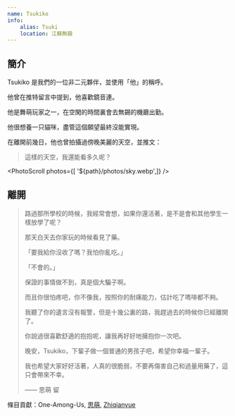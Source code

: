 ```yaml
---
name: Tsukiko
info:
    alias: Tsuki
    location: 江蘇無錫
---
```


## 簡介

Tsukiko 是我們的一位非二元夥伴，並使用「他」的稱呼。

他曾在推特留言中提到，他喜歡鏡音連。

他是舞萌玩家之一，在空閑的時間裏會去無錫的機廳出勤。

他很想養一只貓咪，盡管這個願望最終沒能實現。

在離開前幾日，他也曾拍攝過傍晚美麗的天空，並推文：

> 這樣的天空，我還能看多久呢？

<PhotoScroll photos={[ '${path}/photos/sky.webp',]} />  

## 離開

> 路過那所學校的時候，我經常會想，如果你還活著，是不是會和其他學生一樣放學了呢？
>
> 那天白天去你家玩的時候看見了藥。
>
> 「要我給你沒收了嗎？我怕你亂吃。」
>
> 「不會的。」
>
> 保證的事情做不到，真是個大騙子啊。
>
> 而且你很怕疼吧，你不像我，按照你的耐痛能力，估計吃了嗎啡都不夠。
> 
> 我聽了你的遺言沒有報警，但是十幾公裏的路，我趕過去的時候你已經離開了。
> 
> 你說過很喜歡舒適的抱抱呢，讓我再好好地擁抱你一次吧。
> 
> 晚安，Tsukiko，下輩子做一個普通的男孩子吧，希望你幸福一輩子。
>
> 我也希望大家好好活著，人真的很脆弱，不要再傷害自己和過量用藥了，這只會帶來不幸。
>
> —— 思萌 留

條目貢獻：One-Among-Us, [思萌](https://twitter.com/mishengai), [Zhiqianyue](https://twitter.com/Zhiqianyue)
